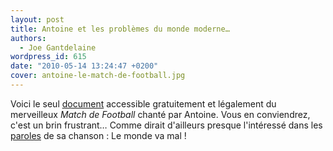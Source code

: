 ```yaml
---
layout: post
title: Antoine et les problèmes du monde moderne…
authors:
  - Joe Gantdelaine
wordpress_id: 615
date: "2010-05-14 13:24:47 +0200"
cover: antoine-le-match-de-football.jpg
---
```


Voici le seul [document][1] accessible gratuitement et légalement du merveilleux
_Match de Football_ chanté par Antoine. Vous en conviendrez, c'est un brin
frustrant… Comme dirait d'ailleurs presque l'intéressé dans les [paroles][2] de
sa chanson : Le monde va mal !

[1]: https://www.ina.fr/video/I00014921/antoine-le-match-de-football-video.html
[2]:
  http://www.parolesmania.com/paroles_antoine_13029/paroles_le_match_de_football_967757.html
